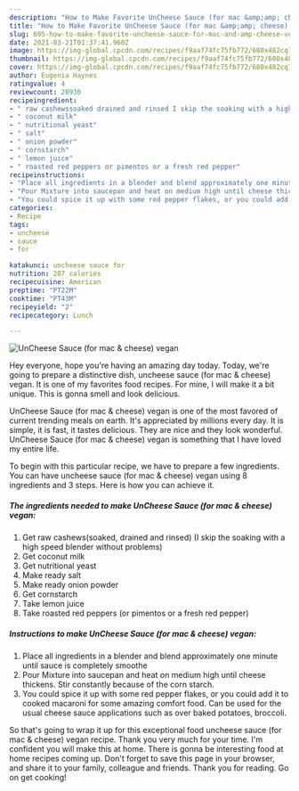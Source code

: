 ```yaml
---
description: "How to Make Favorite UnCheese Sauce (for mac &amp;amp; cheese) vegan"
title: "How to Make Favorite UnCheese Sauce (for mac &amp;amp; cheese) vegan"
slug: 695-how-to-make-favorite-uncheese-sauce-for-mac-and-amp-cheese-vegan
date: 2021-03-21T01:37:41.960Z
image: https://img-global.cpcdn.com/recipes/f9aaf74fc75fb772/680x482cq70/uncheese-sauce-for-mac-cheese-vegan-recipe-main-photo.jpg
thumbnail: https://img-global.cpcdn.com/recipes/f9aaf74fc75fb772/680x482cq70/uncheese-sauce-for-mac-cheese-vegan-recipe-main-photo.jpg
cover: https://img-global.cpcdn.com/recipes/f9aaf74fc75fb772/680x482cq70/uncheese-sauce-for-mac-cheese-vegan-recipe-main-photo.jpg
author: Eugenia Haynes
ratingvalue: 4
reviewcount: 20930
recipeingredient:
- " raw cashewssoaked drained and rinsed I skip the soaking with a high speed blender without problems"
- " coconut milk"
- " nutritional yeast"
- " salt"
- " onion powder"
- " cornstarch"
- " lemon juice"
- " roasted red peppers or pimentos or a fresh red pepper"
recipeinstructions:
- "Place all ingredients in a blender and blend approximately one minute until sauce is completely smoothe"
- "Pour Mixture into saucepan and heat on medium high until cheese thickens. Stir constantly because of the corn starch."
- "You could spice it up with some red pepper flakes, or you could add it to cooked macaroni for some amazing comfort food. Can be used for the usual cheese sauce applications such as over baked potatoes, broccoli."
categories:
- Recipe
tags:
- uncheese
- sauce
- for

katakunci: uncheese sauce for 
nutrition: 287 calories
recipecuisine: American
preptime: "PT22M"
cooktime: "PT43M"
recipeyield: "2"
recipecategory: Lunch

---
```



![UnCheese Sauce (for mac &amp; cheese) vegan](https://img-global.cpcdn.com/recipes/f9aaf74fc75fb772/680x482cq70/uncheese-sauce-for-mac-cheese-vegan-recipe-main-photo.jpg)

Hey everyone, hope you're having an amazing day today. Today, we're going to prepare a distinctive dish, uncheese sauce (for mac &amp; cheese) vegan. It is one of my favorites food recipes. For mine, I will make it a bit unique. This is gonna smell and look delicious.



UnCheese Sauce (for mac &amp; cheese) vegan is one of the most favored of current trending meals on earth. It's appreciated by millions every day. It is simple, it is fast, it tastes delicious. They are nice and they look wonderful. UnCheese Sauce (for mac &amp; cheese) vegan is something that I have loved my entire life.


To begin with this particular recipe, we have to prepare a few ingredients. You can have uncheese sauce (for mac &amp; cheese) vegan using 8 ingredients and 3 steps. Here is how you can achieve it.

<!--inarticleads1-->

##### The ingredients needed to make UnCheese Sauce (for mac &amp; cheese) vegan:

1. Get  raw cashews(soaked, drained and rinsed) (I skip the soaking with a high speed blender without problems)
1. Get  coconut milk
1. Get  nutritional yeast
1. Make ready  salt
1. Make ready  onion powder
1. Get  cornstarch
1. Take  lemon juice
1. Take  roasted red peppers (or pimentos or a fresh red pepper)




<!--inarticleads2-->

##### Instructions to make UnCheese Sauce (for mac &amp; cheese) vegan:

1. Place all ingredients in a blender and blend approximately one minute until sauce is completely smoothe
1. Pour Mixture into saucepan and heat on medium high until cheese thickens. Stir constantly because of the corn starch.
1. You could spice it up with some red pepper flakes, or you could add it to cooked macaroni for some amazing comfort food. Can be used for the usual cheese sauce applications such as over baked potatoes, broccoli.




So that's going to wrap it up for this exceptional food uncheese sauce (for mac &amp; cheese) vegan recipe. Thank you very much for your time. I'm confident you will make this at home. There is gonna be interesting food at home recipes coming up. Don't forget to save this page in your browser, and share it to your family, colleague and friends. Thank you for reading. Go on get cooking!
